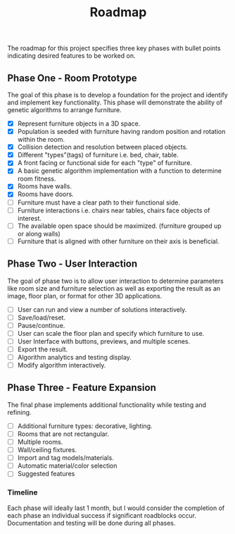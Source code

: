 ﻿---
permalink: /roadmap/
title: "Roadmap"
---
The roadmap for this project specifies three key phases with bullet points indicating desired features to be worked on.

## Phase One - Room Prototype
The goal of this phase is to develop a foundation for the project and identify and implement key functionality. This phase will demonstrate the ability of genetic algorithms to arrange furniture.

 - [x] Represent furniture objects in a 3D space.
 - [x] Population is seeded with furniture having random position and rotation within the room.
 - [x] Collision detection and resolution between placed objects.
 - [x] Different "types"(tags) of furniture i.e. bed, chair, table.
 - [x] A front facing or functional side for each "type" of furniture.
 - [x] A basic genetic algorithm implementation with a function to determine room fitness.
 - [x] Rooms have walls. 
 - [x] Rooms have doors.
 - [ ] Furniture must have a clear path to their functional side.
 - [ ] Furniture interactions i.e. chairs near tables, chairs face objects of interest.
 - [ ] The available open space should be maximized. (furniture grouped up or along walls)
 - [ ] Furniture that is aligned with other furniture on their axis is beneficial.

## Phase Two - User Interaction
The goal of phase two is to allow user interaction to determine parameters like room size and furniture selection as well as exporting the result as an image, floor plan, or format for other 3D applications.

 - [ ] User can run and view a number of solutions interactively.
 - [ ] Save/load/reset.
 - [ ] Pause/continue.
 - [ ] User can scale the floor plan and specify which furniture to use.
 - [ ] User Interface with buttons, previews, and multiple scenes.
 - [ ] Export the result.
 - [ ] Algorithm analytics and testing display.
 - [ ] Modify algorithm interactively.

## Phase Three - Feature Expansion
The final phase implements additional functionality while testing and refining.

 - [ ] Additional furniture types: decorative, lighting.
 - [ ] Rooms that are not rectangular.
 - [ ] Multiple rooms.
 - [ ] Wall/ceiling fixtures.
 - [ ] Import and tag models/materials.
 - [ ] Automatic material/color selection
 - [ ] Suggested features

### Timeline

Each phase will ideally last 1 month, but I would consider the completion of each phase an individual success if significant roadblocks occur. Documentation and testing will be done during all phases.
